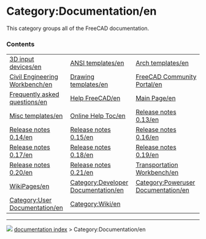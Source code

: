 # Category:Documentation/en
This category groups all of the FreeCAD documentation.

### Contents

|     |     |     |
| --- | --- | --- |
| [3D input devices/en](3D_input_devices/en.md) | [ANSI templates/en](ANSI_templates/en.md) | [Arch templates/en](Arch_templates/en.md) |
| [Civil Engineering Workbench/en](Civil_Engineering_Workbench/en.md) | [Drawing templates/en](Drawing_templates/en.md) | [FreeCAD Community Portal/en](FreeCAD_Community_Portal/en.md) |
| [Frequently asked questions/en](Frequently_asked_questions/en.md) | [Help FreeCAD/en](Help_FreeCAD/en.md) | [Main Page/en](Main_Page/en.md) |
| [Misc templates/en](Misc_templates/en.md) | [Online Help Toc/en](Online_Help_Toc/en.md) | [Release notes 0.13/en](Release_notes_0.13/en.md) |
| [Release notes 0.14/en](Release_notes_0.14/en.md) | [Release notes 0.15/en](Release_notes_0.15/en.md) | [Release notes 0.16/en](Release_notes_0.16/en.md) |
| [Release notes 0.17/en](Release_notes_0.17/en.md) | [Release notes 0.18/en](Release_notes_0.18/en.md) | [Release notes 0.19/en](Release_notes_0.19/en.md) |
| [Release notes 0.20/en](Release_notes_0.20/en.md) | [Release notes 0.21/en](Release_notes_0.21/en.md) | [Transportation Workbench/en](Transportation_Workbench/en.md) |
| [WikiPages/en](WikiPages/en.md) | [Category:Developer Documentation/en](Category_Developer_Documentation/en.md) | [Category:Poweruser Documentation/en](Category_Poweruser_Documentation/en.md) |
| [Category:User Documentation/en](Category_User_Documentation/en.md) | [Category:Wiki/en](Category_Wiki/en.md) |



---
![](images/Button_right.svg) [documentation index](../README.md) > Category:Documentation/en
